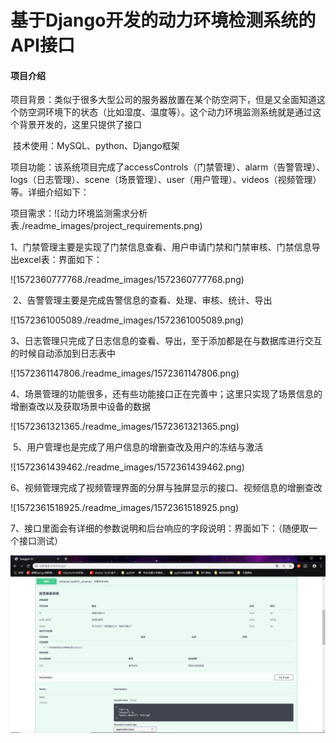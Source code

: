 # 基于Django开发的动力环境检测系统的API接口

#### 项目介绍

​	项目背景：类似于很多大型公司的服务器放置在某个防空洞下，但是又全面知道这个防空洞环境下的状态（比如湿度、温度等）。这个动力环境监测系统就是通过这个背景开发的，这里只提供了接口

​	技术使用：MySQL、python、Django框架

​	项目功能：该系统项目完成了accessControls（门禁管理）、alarm（告警管理）、logs（日志管理）、scene（场景管理）、user（用户管理）、videos（视频管理）等。详细介绍如下：

​		项目需求：![动力环境监测需求分析表./readme_images/project_requirements.png)

​		1、门禁管理主要是实现了门禁信息查看、用户申请门禁和门禁审核、门禁信息导出excel表：界面如下：

![1572360777768./readme_images/1572360777768.png)

​		2、告警管理主要是完成告警信息的查看、处理、审核、统计、导出

![1572361005089./readme_images/1572361005089.png)

​		3、日志管理只完成了日志信息的查看、导出，至于添加都是在与数据库进行交互的时候自动添加到日志表中

![1572361147806./readme_images/1572361147806.png)

​		4、场景管理的功能很多，还有些功能接口正在完善中；这里只实现了场景信息的增删查改以及获取场景中设备的数据

![1572361321365./readme_images/1572361321365.png)

​		5、用户管理也是完成了用户信息的增删查改及用户的冻结与激活

![1572361439462./readme_images/1572361439462.png)

​		6、视频管理完成了视频管理界面的分屏与独屏显示的接口、视频信息的增删查改

![1572361518925./readme_images/1572361518925.png)

​		7、接口里面会有详细的参数说明和后台响应的字段说明：界面如下：（随便取一个接口测试）

![1572361615323](./readme_images/1572361615323.png)

